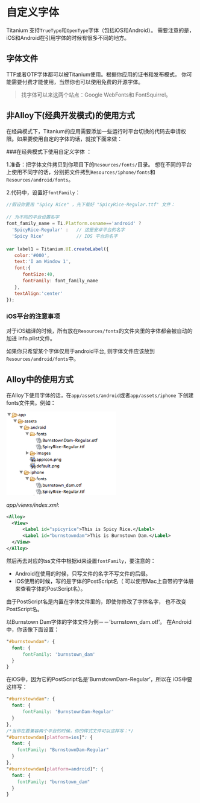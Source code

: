 # 自定义字体

Titanium 支持`TrueType`和`OpenType`字体（包括iOS和Android）。
需要注意的是，iOS和Android在引用字体的时候有很多不同的地方。

## 字体文件

TTF或者OTF字体都可以被Titanium使用。根据你应用的证书和发布模式，
你可能需要付费才能使用，当然你也可以使用免费的开源字体。

> 找字体可以来这两个站点：Google WebFonts和 FontSquirrel。

## 非Alloy下(经典开发模式)的使用方式

在经典模式下，Titanium的应用需要添加一些运行时平台切换的代码去申请权限。如果要使用自定的字体的话，就按下面来做：

###在经典模式下使用自定义字体 ：

1.准备：把字体文件拷贝到你项目下的`Resources/fonts/`目录。
想在不同的平台上使用不同字的话，分别把文件拷到`Resources/iphone/fonts`和
`Resources/android/fonts`。

2.代码中，设置好`fontFamily`：
```javascript
//假设你要用 "Spicy Rice" ，先下载好 "SpicyRice-Regular.ttf" 文件：

// 为不同的平台设置名字
font_family_name = Ti.Platform.osname=='android' ?
  'SpicyRice-Regular' :   // 这是安卓平台的名字
  'Spicy Rice'            // IOS 平台的名字

var label1 = Titanium.UI.createLabel({
   color:'#000',
   text:'I am Window 1',
   font:{
      fontSize:40,
      fontFamily: font_family_name
   },
   textAlign:'center'
});
```

### iOS平台的注意事项

对于iOS编译的时候，所有放在`Resources/fonts`的文件夹里的字体都会被自动的加进
info.plist文件。

如果你只希望某个字体仅用于android平台, 则字体文件应该放到
`Resources/android/fonts`中。


## Alloy中的使用方式

在Alloy下使用字体的话，在`app/assets/android`或者`app/assets/iphone`
下创建fonts文件夹。例如：

![alloy](/images/senior_customize_font.png)

*app/views/index.xml*:

```xml
<Alloy>
  <View>
      <Label id="spicyrice">This is Spicy Rice.</Label>
      <Label id="burnstowndam">This is Burnstown Dam.</Label>
  </View>
</Alloy>
```

然后再去对应的tss文件中根据id来设置`fontFamily`，要注意的：

- Android在使用的时候，只写文件的名字不写文件的后缀。
- iOS使用的时候，写的是字体的PostScript名（
可以使用Mac上自带的字体册来查看字体的PostScript名）。

由于PostScript名是内置在字体文件里的，即使你修改了字体名字，
也不改变PostScript名。

以Burnstown Dam字体的字体文件为例－－‘burnstown_dam.otf’。
在Android中，你该像下面设置：

```css
"#burnstowndam": {
  font: {
      fontFamily: 'burnstown_dam'
  }
}
```

在iOS中，因为它的PostScript名是‘BurnstownDam-Regular’，所以在 iOS中要这样写：
```css
"#burnstowndam": {
  font: {
      fontFamily: 'BurnstownDam-Regular'
  }
},
/*当你在要兼容两个平台的时候，你的样式文件可以这样写：*/
"#burnstowndam[platform=ios]": {
  font: {
    fontFamily: "BurnstownDam-Regular"
  }
},
"#burnstowndam[platform=android]": {
  font: {
    fontFamily: "burnstown_dam"
  }
}
```


